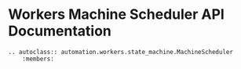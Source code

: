 # Workers Machine Scheduler API Documentation

```{eval-rst}
.. autoclass:: automation.workers.state_machine.MachineScheduler
    :members:
